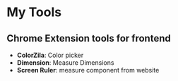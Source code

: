 # My Tools
## Chrome Extension tools for frontend
- **ColorZila**: Color picker
- **Dimension**: Measure Dimensions
- **Screen Ruler**: measure component from website
